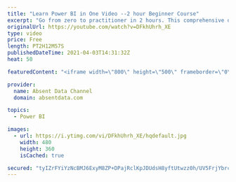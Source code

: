 ```yaml
---
title: "Learn Power BI in One Video --2 hour Beginner Course"
excerpt: "Go from zero to practitioner in 2 hours. This comprehensive overview course will show you the fundamentals of building DAX measures, visualizations, and dashboards in Power BI. You can find the file here: https://github.com/Gaelim/Power-BI-Courses/blob/master/fb_campaign.csv  Power BI is one of the best"
originalUrl: https://youtube.com/watch?v=DFkhUhrh_XE
type: video
price: Free
length: PT2H12M57S
publishedDateTime: 2021-04-03T14:31:32Z
heat: 50

featuredContent: "<iframe width=\"800\" height=\"500\" frameborder=\"0\" src=\"https://www.youtube.com/embed/DFkhUhrh_XE\" allow=\"accelerometer; autoplay; encrypted-media; gyroscope; picture-in-picture\" allowfullscreen></iframe>"

provider:
  name: Absent Data Channel
  domain: absentdata.com

topics:
  - Power BI

images:
  - url: https://i.ytimg.com/vi/DFkhUhrh_XE/hqdefault.jpg
    width: 480
    height: 360
    isCached: true

secured: "tyIZrFYiYzNcBMJ6ExyM8ZP+DPajRclKpJDUdsH8yftUtwzz0h/UV5FrjYbrcc6kyyPXLHP87JyuJUv5qzNtzTuC0ca5S6Zu+4vPLHnlvvrbmQy1R1EemBxxCiURG3NOeoo4ZgL2YZ4UvZM+yF7BfjDEFwWvD+bt80mf7h5Qa3mYg3L3+DSN7Ih/8zI3s6AwDFI9N10w9mcR/6iM0432f6163pWMvTfBPibYfbtXaIgYXpNj61kdVjPvkzM6Gdm4fuOi84mco8TNAW56vdigy/rPtSxUyJvmn5JMbstfY2J++/mTOfMRaV3R305IBBl/I8lTrBKgNpj5YHs3UexrZvtkBqGC66CL251+oUpjjNzQ7PZ54IybnswjYy4JJuXqvlf7V/7QfdV2zQZ0Zr8lzQYaqYk42IxhRavcNa+lIY4=;Wk8VCWI/kDIj6GZ7UcqdEw=="
---
```


